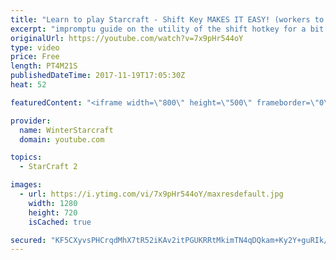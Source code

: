 ```yaml
---
title: "Learn to play Starcraft - Shift Key MAKES IT EASY! (workers to gas, waypoints, ctrl grps, moving)"
excerpt: "impromptu guide on the utility of the shift hotkey for a bit of everything"
originalUrl: https://youtube.com/watch?v=7x9pHr544oY
type: video
price: Free
length: PT4M21S
publishedDateTime: 2017-11-19T17:05:30Z
heat: 52

featuredContent: "<iframe width=\"800\" height=\"500\" frameborder=\"0\" src=\"https://www.youtube.com/embed/7x9pHr544oY\" allow=\"accelerometer; autoplay; encrypted-media; gyroscope; picture-in-picture\" allowfullscreen></iframe>"

provider:
  name: WinterStarcraft
  domain: youtube.com

topics:
  - StarCraft 2

images:
  - url: https://i.ytimg.com/vi/7x9pHr544oY/maxresdefault.jpg
    width: 1280
    height: 720
    isCached: true

secured: "KF5CXyvsPHCrqdMhX7tR52iKAv2itPGUKRRtMkimTN4qDQkam+Ky2Y+guRIk/pIoZne9zzFBK7M7xfQjXY3GO+sUdlQv0w9BT/BMvgMnsjaesCNjFgnGN66JN38k0JI0O8yt4ScKMG3/NIAcF9a2NkhvrfG61CjggwZXWeKOECydjyh+a5VMh6BHDJL6+NZcWVpgKg8eRALEGxIQnIfEvtOttFvpJeqSWauYw4+9x6JPfB63YoYTxEGRq7iVLVHSAv60As6NH3PTxzHL5aimllWMEtnkFgQLa6efWxV4i4Z6RZ6E3GPkw4e9Ay4ubm/pKwP0huB5m0reLuF7jkowla+wa2G73gZ83+mLwveBN+o3SE/4TWGANd+XoCFtnPCDAS8NMUPwPOz3Wp3E2O96DYESP6Dk+W5F3Xgi3VWCva0=;QeuMoIYrXlUdVDQ0a+1rpg=="
---
```


